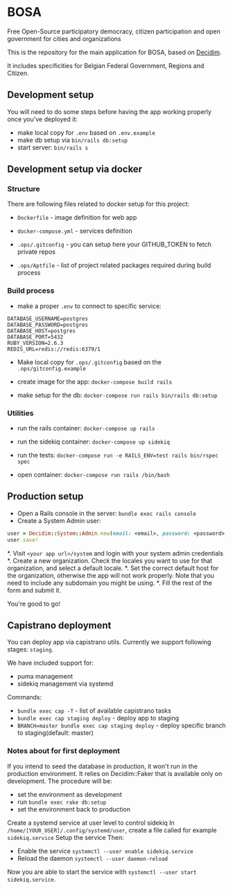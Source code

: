 # BOSA

Free Open-Source participatory democracy, citizen participation and open government for cities and organizations

This is the repository for the main application for BOSA, based on [Decidim](https://github.com/decidim/decidim).

It includes specificities for Belgian Federal Government, Regions and Citizen. 


## Development setup

You will need to do some steps before having the app working properly once you've deployed it:

* make local copy for `.env` based on `.env.example`
* make db setup via `bin/rails db:setup`
* start server: `bin/rails s`

## Development setup via docker

### Structure

There are following files related to docker setup for this project:

* `Dockerfile` - image definition for web app

* `docker-compose.yml` - services definition

* `.ops/.gitconfig` - you can setup here your GITHUB_TOKEN to fetch private repos

* `.ops/Aptfile` - list of project related packages required during build process

### Build process

* make a proper `.env` to connect to specific service:
```
DATABASE_USERNAME=postgres
DATABASE_PASSWORD=postgres
DATABASE_HOST=postgres
DATABASE_PORT=5432
RUBY_VERSION=2.6.3
REDIS_URL=redis://redis:6379/1
```
*  Make local copy for `.ops/.gitconfig` based on the `.ops/gitconfig.example`

* create image for the app: `docker-compose build rails`

* make setup for the db: `docker-compose run rails bin/rails db:setup`

### Utilities

* run the rails container: `docker-compose up rails`

* run the sidekiq container: `docker-compose up sidekiq`

* run the tests: `docker-compose run -e RAILS_ENV=test rails bin/rspec spec`

* open container: `docker-compose run rails /bin/bash`

## Production setup

* Open a Rails console in the server: `bundle exec rails console`
* Create a System Admin user:
```ruby
user = Decidim::System::Admin.new(email: <email>, password: <password>, password_confirmation: <password>)
user.save!
```
*. Visit `<your app url>/system` and login with your system admin credentials
*. Create a new organization. Check the locales you want to use for that organization, and select a default locale.
*. Set the correct default host for the organization, otherwise the app will not work properly. Note that you need to include any subdomain you might be using.
*. Fill the rest of the form and submit it.

You're good to go!

## Capistrano deployment

You can deploy app via capistrano utils. Currently we support following stages: `staging`.

We have included support for:

* puma management
* sidekiq management via systemd

Commands:

* `bundle exec cap -T` - list of available capistrano tasks
* `bundle exec cap staging deploy` - deploy app to staging
* `BRANCH=master bundle exec cap staging deploy` - deploy specific branch to staging(default: master)

### Notes about for first deployment

If you intend to seed the database in production, it won't run in the production environment. It relies on Decidim::Faker that is available only on
development.
The procedure will be:
* set the environment as development
* run `bundle exec rake db:setup`
* set the environment back to production

Create a systemd service at user level to control sidekiq
In `/home/[YOUR_USER]/.config/systemd/user`, create a file called for example `sidekiq.service`
Setup the service
Then:
* Enable the service `systemctl --user enable sidekiq.service`
* Reload the daemon `systemctl --user daemon-reload`

Now you are able to start the service with `systemctl --user start sidekiq.service`.

